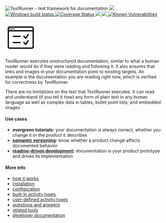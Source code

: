 <img src="documentation/logo.png" width="651" height="100" alt="TextRunner - test framework for documentation">

<a href="https://circleci.com/gh/Originate/text-runner">
  <img src="https://circleci.com/gh/Originate/text-runner.svg?style=shield" />
</a>
<a href="https://ci.appveyor.com/project/kevgo/text-runner/branch/master">
  <img src="https://ci.appveyor.com/api/projects/status/4qasl63vrmcu06e6/branch/master?svg=true" alt="Windows build status" />
</a>
<a href="https://coveralls.io/github/Originate/text-runner?branch=master">
  <img src="https://coveralls.io/repos/github/Originate/text-runner/badge.svg?1" alt='Coverage Status' />
</a>
<a href="https://david-dm.org/originate/text-runner">
  <img src="https://david-dm.org/originate/text-runner.svg" />
</a>
<a href="https://david-dm.org/originate/text-runner#info=devDependencies">
  <img src="https://david-dm.org/originate/text-runner/dev-status.svg" />
</a>
<a href="https://snyk.io/test/github/Originate/text-runner">
  <img src="https://snyk.io/test/github/Originate/text-runner/badge.svg" alt="Known Vulnerabilities" data-canonical-src="https://snyk.io/test/github/Originate/text-runner" style="max-width:100%;" />
</a>
<br><br>

<!-- logo is from: https://icons8.com/icon/40886/test -->
<img src="documentation/logo2.png">

TextRunner executes unstructured documentation,
similar to what a human reader would do if they were reading and following it.
It also ensures that links and images in your documentation point to existing targets.
An example is the documentation you are reading right now,
which is verified for correctness by TextRunner.

There are no limitations on the text that TextRunner executes.
It can read and understand (if you tell it how)
any form of plain text in any human language as well as
complex data in tables, bullet point lists, and embedded images.


#### Use cases

- __evergreen tutorials:__
  your documentation is always correct,
  whether you change it or the product it describes
- __[semantic versioning](http://semver.org):__
  know whether a product change affects documented behavior
- __[readme-driven development](http://tom.preston-werner.com/2010/08/23/readme-driven-development.html):__
  documentation is your product prototype and drives its implementation


#### More info

- [how it works](documentation/how-it-works.md)
- [installation](documentation/installation.md)
- [configuration](documentation/configuration.md)
- [built-in activity types](documentation/built-in-activity-types)
- [user-defined activity types](documentation/user-defined-activity-types.md)
- [questions and answers](documentation/qna.md)
- [related tools](documentation/related-tools.md)
- [developer documentation](CONTRIBUTING.md)
